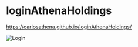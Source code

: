 # loginAthenaHoldings

https://carlosathena.github.io/loginAthenaHoldings/


![Login](https://user-images.githubusercontent.com/119626823/217552804-61892277-a1bc-4c34-bdcf-8fc335a0b2a3.png)
